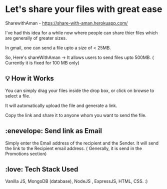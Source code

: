 # Let's share your files with great ease

SharewithAman - https://share-with-aman.herokuapp.com/

I've had this idea for a while now where people can share thier files which are generally of greater sizes.

In gmail, one can send a file upto a size of < 25MB.

So, Here's shareWithAman -> It allows users to send files upto 500MB. ( Currently it is fixed for 100 MB only)

## :bulb: How it Works

You can simply drag your files inside the drop box, or click on browse to select a file.

It will automatically upload the file and generate a link.

Copy the link and share it to anyone whom you want to send the file.

## :enevelope: Send link as Email

Simply enter the Email address of the recipient and the Sender. It will send the link to the Recipient email address. ( Generally, it is send in the Promotions section)

## :love: Tech Stack Used

Vanilla JS, MongoDB (database), NodeJS , ExpressJS, HTML, CSS. :)
